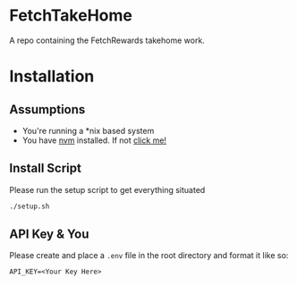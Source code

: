 # FetchTakeHome

A repo containing the FetchRewards takehome work.

# Installation

## Assumptions

-   You're running a \*nix based system
-   You have [nvm](https://github.com/nvm-sh/nvm) installed. If not [click me!](https://github.com/nvm-sh/nvm)

## Install Script

Please run the setup script to get everything situated

```bash
./setup.sh
```

## API Key & You

Please create and place a `.env` file in the root directory and format it like so:

```env
API_KEY=<Your Key Here>
```
